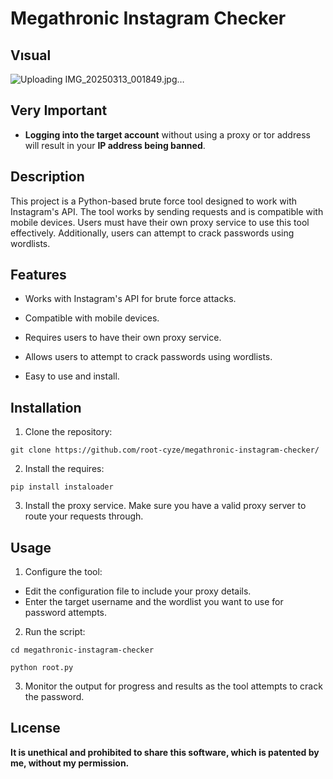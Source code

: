 # Megathronic Instagram Checker

## Vısual 

![Uploading IMG_20250313_001849.jpg…]()


## Very Important

- **Logging into the target account** without using a proxy or tor address will result in your **IP address being banned**.

## Description

This project is a Python-based brute force tool designed to work with Instagram's API. The tool works by sending requests and is compatible with mobile devices. Users must have their own proxy service to use this tool effectively. Additionally, users can attempt to crack passwords using wordlists.

## Features

- Works with Instagram's API for brute force attacks.
- Compatible with mobile devices.
- Requires users to have their own proxy service.
- Allows users to attempt to crack passwords using wordlists.

- Easy to use and install.

## Installation

1. Clone the repository:

```
git clone https://github.com/root-cyze/megathronic-instagram-checker/
```

2. Install the requires:

```
pip install instaloader
```

3. Install the proxy service.  Make sure you have a valid proxy server to route your requests through.

## Usage

1. Configure the tool:
- Edit the configuration file to include your proxy details.
- Enter the target username and the wordlist you want to use for password attempts.

2. Run the script:

```
cd megathronic-instagram-checker
```

```
python root.py
```

3. Monitor the output for progress and results as the tool attempts to crack the password.

## Lıcense

**It is unethical and prohibited to share this software, which is patented by me, without my permission.**
